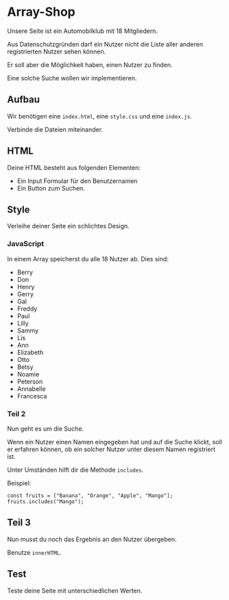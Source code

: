 # Array-Shop

Unsere Seite ist ein Automobilklub mit 18 Mitgliedern.

Aus Datenschutzgründen darf ein Nutzer nicht die Liste aller anderen registrierten Nutzer sehen können.

Er soll aber die Möglichkeit haben, einen Nutzer zu finden.

Eine solche Suche wollen wir implementieren.

## Aufbau
Wir benötigen eine `index.html`, eine `style.css` und eine `index.js`.

Verbinde die Dateien miteinander.

## HTML

Deine HTML besteht aus folgenden Elementen:
* Ein Input Formular für den Benutzernamen
* Ein Button zum Suchen.

## Style
Verleihe deiner Seite ein schlichtes Design.

### JavaScript

In einem Array speicherst du alle 18 Nutzer ab. Dies sind:
* Berry
* Don
* Henry
* Gerry
* Gal
* Freddy 
* Paul
* Lilly 
* Sammy
* Lis
* Ann
* Elizabeth
* Otto
* Betsy
* Noamie
* Peterson
* Annabelle
* Francesca

### Teil 2

Nun geht es um die Suche.

Wenn ein Nutzer einen Namen eingegeben hat und auf die Suche klickt, soll er erfahren können, ob ein solcher Nutzer unter diesem Namen registriert ist.

Unter Umständen hilft dir die Methode `includes`.

Beispiel:
```
const fruits = ["Banana", "Orange", "Apple", "Mango"];
fruits.includes("Mango");
```

## Teil 3
Nun musst du noch das Ergebnis an den Nutzer übergeben.

Benutze `innerHTML`.

## Test
Teste deine Seite mit unterschiedlichen Werten.
